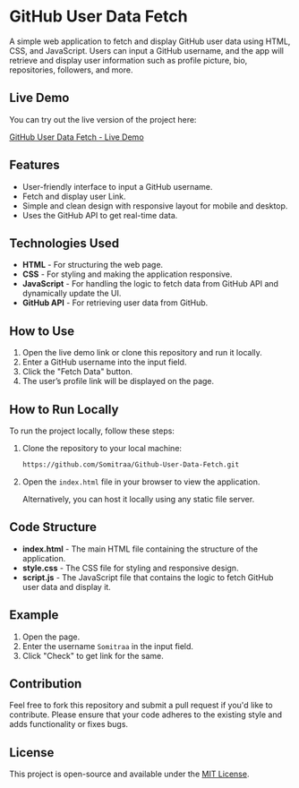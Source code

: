 
# GitHub User Data Fetch

A simple web application to fetch and display GitHub user data using HTML, CSS, and JavaScript. Users can input a GitHub username, and the app will retrieve and display user information such as profile picture, bio, repositories, followers, and more.

## Live Demo

You can try out the live version of the project here:

[GitHub User Data Fetch - Live Demo](https://somitraa.github.io/Github-User-Data-Fetch/)

## Features

- User-friendly interface to input a GitHub username.
- Fetch and display user Link.
- Simple and clean design with responsive layout for mobile and desktop.
- Uses the GitHub API to get real-time data.

## Technologies Used

- **HTML** - For structuring the web page.
- **CSS** - For styling and making the application responsive.
- **JavaScript** - For handling the logic to fetch data from GitHub API and dynamically update the UI.
- **GitHub API** - For retrieving user data from GitHub.

## How to Use

1. Open the live demo link or clone this repository and run it locally.
2. Enter a GitHub username into the input field.
3. Click the "Fetch Data" button.
4. The user’s profile link will be displayed on the page.

## How to Run Locally

To run the project locally, follow these steps:

1. Clone the repository to your local machine:

   ```bash
   https://github.com/Somitraa/Github-User-Data-Fetch.git
   ```

2. Open the `index.html` file in your browser to view the application.

   Alternatively, you can host it locally using any static file server.

## Code Structure

- **index.html** - The main HTML file containing the structure of the application.
- **style.css** - The CSS file for styling and responsive design.
- **script.js** - The JavaScript file that contains the logic to fetch GitHub user data and display it.

## Example

1. Open the page.
2. Enter the username `Somitraa` in the input field.
3. Click "Check" to get link for the same.

## Contribution

Feel free to fork this repository and submit a pull request if you'd like to contribute. Please ensure that your code adheres to the existing style and adds functionality or fixes bugs.

## License

This project is open-source and available under the [MIT License](LICENSE).
